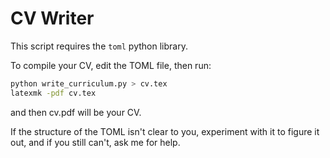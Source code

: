 # CV Writer
This script requires the `toml` python library.

To compile your CV, edit the TOML file, then run:
```sh
python write_curriculum.py > cv.tex
latexmk -pdf cv.tex
```
and then cv.pdf will be your CV.

If the structure of the TOML isn't clear to you, experiment with it to figure it out, and if you still can't, ask me for help.
